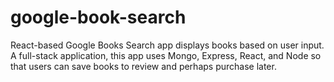 # google-book-search
React-based Google Books Search app displays books based on user input. A full-stack application, this app uses Mongo, Express, React, and Node so that users can save books to review and perhaps purchase later.

